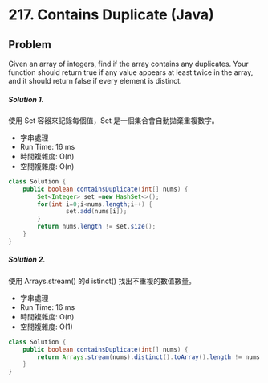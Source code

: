 # 217. Contains Duplicate (Java)

## Problem

Given an array of integers, find if the array contains any duplicates. Your function should return true if any value appears at least twice in the array, and it should return false if every element is distinct.



##### Solution 1.

使用 Set 容器來記錄每個值，Set 是一個集合會自動拋棄重複數字。

- 字串處理
- Run Time: 16 ms
- 時間複雜度: O(n)
- 空間複雜度: O(n)

```java
class Solution {
    public boolean containsDuplicate(int[] nums) {
        Set<Integer> set =new HashSet<>();
        for(int i=0;i<nums.length;i++) {
        		set.add(nums[i]);
        }
        return nums.length != set.size();
    }
}
```

##### Solution 2.

使用 Arrays.stream() 的d istinct() 找出不重複的數值數量。

- 字串處理
- Run Time: 16 ms
- 時間複雜度: O(n)
- 空間複雜度: O(1)

```java
class Solution {
    public boolean containsDuplicate(int[] nums) {
        return Arrays.stream(nums).distinct().toArray().length != nums.length;
    }
}
```
